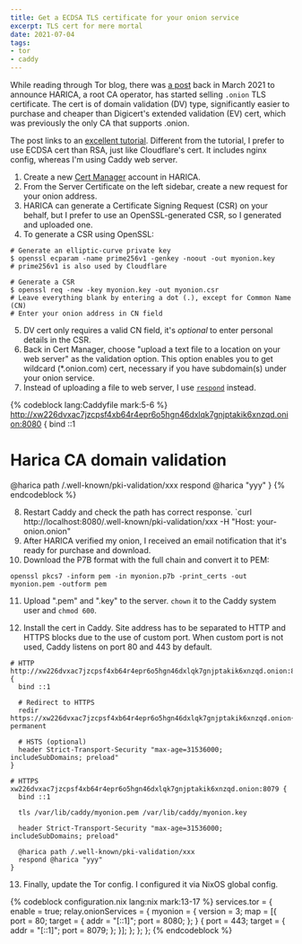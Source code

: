 ```yaml
---
title: Get a ECDSA TLS certificate for your onion service
excerpt: TLS cert for mere mortal
date: 2021-07-04
tags:
- tor
- caddy
---
```


While reading through Tor blog, there was [a post](https://blog.torproject.org/tls-certificate-for-onion-site) back in March 2021 to announce HARICA, a root CA operator, has started selling `.onion` TLS certificate. The cert is of domain validation (DV) type, significantly easier to purchase and cheaper than Digicert's extended validation (EV) cert, which was previously the only CA that supports .onion.

The post links to an [excellent tutorial](https://kushaldas.in/posts/get-a-tls-certificate-for-your-onion-service.html). Different from the tutorial, I prefer to use ECDSA cert than RSA, just like Cloudflare's cert. It includes nginx config, whereas I'm using Caddy web server.

1. Create a new [Cert Manager](https://cm.harica.gr/) account in HARICA.
2. From the Server Certificate on the left sidebar, create a new request for your onion address.
3. HARICA can generate a Certificate Signing Request (CSR) on your behalf, but I prefer to use an OpenSSL-generated CSR, so I generated and uploaded one.
4. To generate a CSR using OpenSSL:

```
# Generate an elliptic-curve private key
$ openssl ecparam -name prime256v1 -genkey -noout -out myonion.key
# prime256v1 is also used by Cloudflare

# Generate a CSR
$ openssl req -new -key myonion.key -out myonion.csr
# Leave everything blank by entering a dot (.), except for Common Name (CN)
# Enter your onion address in CN field
```

5. DV cert only requires a valid CN field, it's _optional_ to enter personal details in the CSR.
6. Back in Cert Manager, choose "upload a text file to a location on your web server" as the validation option. This option enables you to get wildcard (*.onion.com) cert, necessary if you have subdomain(s) under your onion service.
7. Instead of uploading a file to web server, I use [`respond`](https://caddyserver.com/docs/caddyfile/directives/respond) instead.

{% codeblock lang:Caddyfile mark:5-6 %}
http://xw226dvxac7jzcpsf4xb64r4epr6o5hgn46dxlqk7gnjptakik6xnzqd.onion:8080 {
  bind ::1

  # Harica CA domain validation
  @harica path /.well-known/pki-validation/xxx
  respond @harica "yyy"
}
{% endcodeblock %}

8. Restart Caddy and check the path has correct response. `curl http://localhost:8080/.well-known/pki-validation/xxx -H "Host: your-onion.onion"
9. After HARICA verified my onion, I received an email notification that it's ready for purchase and download.
10. Download the P7B format with the full chain and convert it to PEM:

```
openssl pkcs7 -inform pem -in myonion.p7b -print_certs -out myonion.pem -outform pem
```

11. Upload ".pem" and ".key" to the server. `chown` it to the Caddy system user and `chmod 600`.

12. Install the cert in Caddy. Site address has to be separated to HTTP and HTTPS blocks due to the use of custom port. When custom port is not used, Caddy listens on port 80 and 443 by default.

``` Caddyfile
# HTTP
http://xw226dvxac7jzcpsf4xb64r4epr6o5hgn46dxlqk7gnjptakik6xnzqd.onion:8080 {
  bind ::1

  # Redirect to HTTPS
  redir https://xw226dvxac7jzcpsf4xb64r4epr6o5hgn46dxlqk7gnjptakik6xnzqd.onion{uri} permanent

  # HSTS (optional)
  header Strict-Transport-Security "max-age=31536000; includeSubDomains; preload"
}

# HTTPS
xw226dvxac7jzcpsf4xb64r4epr6o5hgn46dxlqk7gnjptakik6xnzqd.onion:8079 {
  bind ::1

  tls /var/lib/caddy/myonion.pem /var/lib/caddy/myonion.key

  header Strict-Transport-Security "max-age=31536000; includeSubDomains; preload"

  @harica path /.well-known/pki-validation/xxx
  respond @harica "yyy"
}
```

13. Finally, update the Tor config. I configured it via NixOS global config.

{% codeblock configuration.nix lang:nix mark:13-17 %}
  services.tor = {
    enable = true;
    relay.onionServices = {
      myonion = {
        version = 3;
        map = [{
          port = 80;
          target = {
            addr = "[::1]";
            port = 8080;
          };
        } {
          port = 443;
          target = {
            addr = "[::1]";
            port = 8079;
          };
        }];
      };
    };
  };
{% endcodeblock %}
